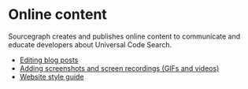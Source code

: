 # Online content

Sourcegraph creates and publishes online content to communicate and educate developers about Universal Code Search.

- [Editing blog posts](editing_blog_posts.md)
- [Adding screenshots and screen recordings (GIFs and videos)](adding_screenshots_screen_recording.md)
- [Website style guide](website_style_guide.md)
